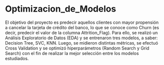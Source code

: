 # Optimizacion_de_Modelos

El objetivo del proyecto es predecir aquellos clientes con mayor propensión a cancelar la tarjeta de crédito del banco, lo que se conoce como Churn (es decir, predecir el valor de la columna Attrition_Flag). Para ello, se realizó un Análisis Exploratorio de Datos (EDA) y se entrenaron tres modelos, a saber: Decision Tree, SVC, KNN. Luego, se midieron distintas métricas, se efectuó Cross Validation y se optimizó hiperparámetros (Random Search y Grid Search) con el fin de realizar la mejor selección entre los modelos estudiados.
